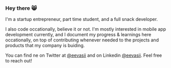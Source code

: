 ### Hey there 😸
I'm a startup entrepreneur, part time student, and a full snack developer.

I also code occationally, believe it or not. I'm mostly interested in mobile app development currently, and I document my progress & learnings here occationally, on top of contributing whenever needed to the projects and products that my company is buiding.

You can find ne on Twitter at [@eevasii](https://www.twitter.com/eevasii) and on Linkedin [@eevasii](https://www.linkedin.com/in/eevasii/). Feel free to reach out!


<!--
**eevasii/eevasii** is a ✨ _special_ ✨ repository because its `README.md` (this file) appears on your GitHub profile.

Here are some ideas to get you started:

- 🔭 I’m currently working on ...
- 🌱 I’m currently learning ...
- 👯 I’m looking to collaborate on ...
- 🤔 I’m looking for help with ...
- 💬 Ask me about ...
- 📫 How to reach me: ...
- 😄 Pronouns: ...
- ⚡ Fun fact: ...
-->
